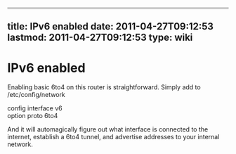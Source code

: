 
---
title: IPv6 enabled
date: 2011-04-27T09:12:53
lastmod: 2011-04-27T09:12:53
type: wiki
---
IPv6 enabled
============

Enabling basic 6to4 on this router is straightforward. Simply add to
/etc/config/network

config interface v6\
option proto 6to4

And it will automagically figure out what interface is connected to the
internet, establish a 6to4 tunnel, and advertise addresses to your
internal network.
